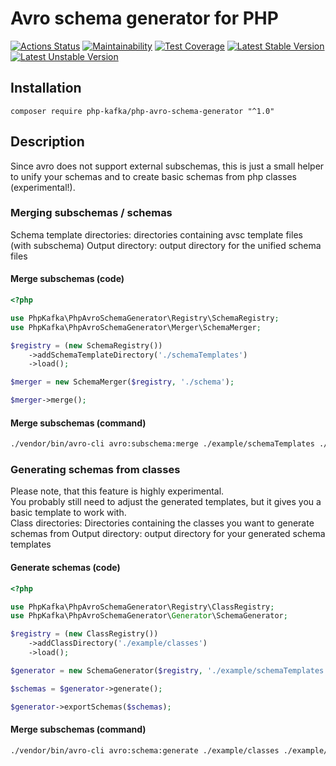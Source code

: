 # Avro schema generator for PHP
[![Actions Status](https://github.com/php-kafka/php-avro-schema-generator/workflows/CI/badge.svg)](https://github.com/php-kafka/php-avro-schema-generator/workflows/CI/badge.svg)
[![Maintainability](https://api.codeclimate.com/v1/badges/937e14c63beb08885c70/maintainability)](https://codeclimate.com/github/php-kafka/php-avro-schema-generator/maintainability)
[![Test Coverage](https://api.codeclimate.com/v1/badges/937e14c63beb08885c70/test_coverage)](https://codeclimate.com/github/php-kafka/php-avro-schema-generator/test_coverage)
[![Latest Stable Version](https://poser.pugx.org/php-kafka/php-avro-schema-generator/v/stable)](https://packagist.org/packages/php-kafka/php-avro-schema-generator)
[![Latest Unstable Version](https://poser.pugx.org/php-kafka/php-avro-schema-generator/v/unstable)](https://packagist.org/packages/php-kafka/php-avro-schema-generator)

## Installation
```
composer require php-kafka/php-avro-schema-generator "^1.0"
```

## Description
Since avro does not support external subschemas, this is just a small
helper to unify your schemas and to create basic schemas from php classes (experimental!).

### Merging subschemas / schemas
Schema template directories: directories containing avsc template files (with subschema)
Output directory: output directory for the unified schema files

#### Merge subschemas (code)
```php
<?php

use PhpKafka\PhpAvroSchemaGenerator\Registry\SchemaRegistry;
use PhpKafka\PhpAvroSchemaGenerator\Merger\SchemaMerger;

$registry = (new SchemaRegistry())
    ->addSchemaTemplateDirectory('./schemaTemplates')
    ->load();

$merger = new SchemaMerger($registry, './schema');

$merger->merge();

```

#### Merge subschemas (command)
```bash
./vendor/bin/avro-cli avro:subschema:merge ./example/schemaTemplates ./example/schema
```

### Generating schemas from classes
Please note, that this feature is highly experimental.  
You probably still need to adjust the generated templates, but it gives you a basic template to work with.  
Class directories: Directories containing the classes you want to generate schemas from
Output directory: output directory for your generated schema templates

#### Generate schemas (code)
```php
<?php

use PhpKafka\PhpAvroSchemaGenerator\Registry\ClassRegistry;
use PhpKafka\PhpAvroSchemaGenerator\Generator\SchemaGenerator;

$registry = (new ClassRegistry())
    ->addClassDirectory('./example/classes')
    ->load();

$generator = new SchemaGenerator($registry, './example/schemaTemplates');

$schemas = $generator->generate();

$generator->exportSchemas($schemas);

```

#### Merge subschemas (command)
```bash
./vendor/bin/avro-cli avro:schema:generate ./example/classes ./example/schemaTemplates
```
